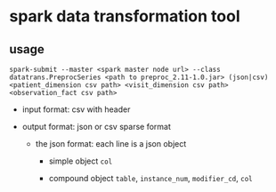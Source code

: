 # spark data transformation tool #

## usage ##

```
spark-submit --master <spark master node url> --class datatrans.PreprocSeries <path to preproc_2.11-1.0.jar> (json|csv) <patient_dimension csv path> <visit_dimension csv path> <observation_fact csv path>
```

 * input format: csv with header

 * output format: json or csv sparse format

   * the json format: each line is a json object 

     * simple object `col` 

     * compound object `table`, `instance_num`, `modifier_cd`, `col`
